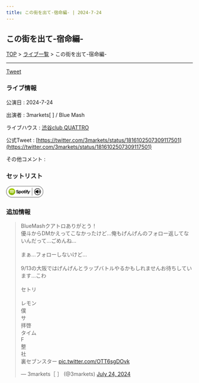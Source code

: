```yaml
---
title: この街を出て-宿命編- | 2024-7-24
---
```

## この街を出て-宿命編-

[TOP](/setlist/) > [ライブ一覧](lives.html) > この街を出て-宿命編-

___

<a href="https://twitter.com/share?ref_src=twsrc%5Etfw" data-text="3markets[ ]セットリスト > この街を出て-宿命編-" class="twitter-share-button" data-via="3markets" data-hashtags="3markets" data-related="3markets" data-show-count="false">Tweet</a>

### ライブ情報

公演日
:    2024-7-24

出演者
:    3markets[ ] / Blue Mash

ライブハウス
:    [渋谷club QUATTRO](livehouse002.html)

公式Tweet
:    [https://twitter.com/3markets/status/1816102507309117501](https://twitter.com/3markets/status/1816102507309117501)

その他コメント
:    

### セットリスト


[![play with spotify](images/spotify-icon.png)](https://open.spotify.com/playlist/0DvWVlxjO9VcYSq4i67UYW)





### 追加情報



<blockquote class="twitter-tweet"><p lang="ja" dir="ltr">BlueMashクアトロありがとう！<br>優斗からDMかえってこなかったけど…俺もげんげんのフォロー返してないんだって…ごめんね…<br><br>まぁ…フォローしないけど…<br><br>9/13の大阪ではげんげんとラップバトルやるかもしれませんお待ちしています…こわ<br><br>セトリ<br><br>レモン<br>僕<br>サ<br>拝啓<br>タイム<br>F<br>整<br>社<br>裏セブンスター <a href="https://t.co/OTT6sgDOvk">pic.twitter.com/OTT6sgDOvk</a></p>&mdash; 3markets［ ］ (@3markets) <a href="https://twitter.com/3markets/status/1816102507309117501?ref_src=twsrc%5Etfw">July 24, 2024</a></blockquote>
<script async src="https://platform.twitter.com/widgets.js" charset="utf-8"></script>




<script async src="https://platform.twitter.com/widgets.js" charset="utf-8"></script>